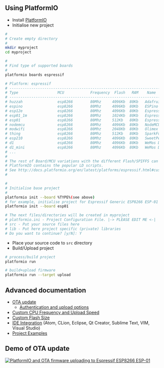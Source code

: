 ## Using PlatformIO

- Install [PlatformIO](http://platformio.org)
- Initialise new project

```bash
#
# Create empty directory
#
mkdir myproject
cd myproject

#
# Find type of supported boards
#
platformio boards espressif

# Platform: espressif
# --------------------------------------------------------------------------------------------------------
# Type                  MCU            Frequency  Flash   RAM    Name
# --------------------------------------------------------------------------------------------------------
# huzzah                esp8266        80Mhz     4096Kb  80Kb   Adafruit HUZZAH ESP8266
# espino                esp8266        80Mhz     4096Kb  80Kb   ESPino
# esp12e                esp8266        80Mhz     4096Kb  80Kb   Espressif ESP8266 ESP-12E
# esp01_1m              esp8266        80Mhz     1024Kb  80Kb   Espressif Generic ESP8266 ESP-01 1M
# esp01                 esp8266        80Mhz     512Kb   80Kb   Espressif Generic ESP8266 ESP-01 512k
# nodemcu               esp8266        80Mhz     4096Kb  80Kb   NodeMCU 0.9 & 1.0
# modwifi               esp8266        80Mhz     2048Kb  80Kb   Olimex MOD-WIFI-ESP8266(-DEV)
# thing                 esp8266        80Mhz     512Kb   80Kb   SparkFun ESP8266 Thing
# esp210                esp8266        80Mhz     4096Kb  80Kb   SweetPea ESP-210
# d1                    esp8266        80Mhz     4096Kb  80Kb   WeMos D1
# d1_mini               esp8266        80Mhz     4096Kb  80Kb   WeMos D1 mini
# ...
#
# The rest of Board/MCU variations with the different Flash/SPIFFS can be customized using extra LD Script.
# PlatformIO contains the popular LD scripts.
# See http://docs.platformio.org/en/latest/platforms/espressif.html#custom-flash-size
#

#
# Initialise base project
#
platformio init --board %TYPE%(see above)
# for example, initialise project for Espressif Generic ESP8266 ESP-01
platformio init --board esp01

# The next files/directories will be created in myproject
# platformio.ini - Project Configuration File. |-> PLEASE EDIT ME <-|
# src - Put your source files here
# lib - Put here project specific (private) libraries
# Do you want to continue? [y/N]: Y
```

- Place your source code to `src` directory
- Build/Upload project

```bash
# process/build project
platformio run

# build+upload firmware
platformio run --target upload
```

## Advanced documentation

- [OTA update](http://docs.platformio.org/en/latest/platforms/espressif.html#ota-update)
  * [Authentication and upload options](http://docs.platformio.org/en/latest/platforms/espressif.html#authentication-and-upload-options)
- [Custom CPU Frequency and Upload Speed](http://docs.platformio.org/en/latest/platforms/espressif.html#custom-cpu-frequency-and-upload-speed)
- [Custom Flash Size](http://docs.platformio.org/en/latest/platforms/espressif.html#custom-flash-size)
- [IDE Integration](http://docs.platformio.org/en/latest/ide.html) (Atom, CLion, Eclipse, Qt Creator, Sublime Text, VIM, Visual Studio)
- [Project Examples](http://docs.platformio.org/en/latest/platforms/espressif.html#examples)

## Demo of OTA update
[![PlatformIO and OTA firmware uploading to Espressif ESP8266 ESP-01](http://img.youtube.com/vi/W8wWjvQ8ZQs/0.jpg)](http://www.youtube.com/watch?v=W8wWjvQ8ZQs "PlatformIO and OTA firmware uploading to Espressif ESP8266 ESP-01")
